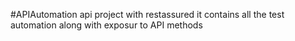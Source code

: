 #APIAutomation
api project with restassured it contains all the test automation along with exposur to API methods
